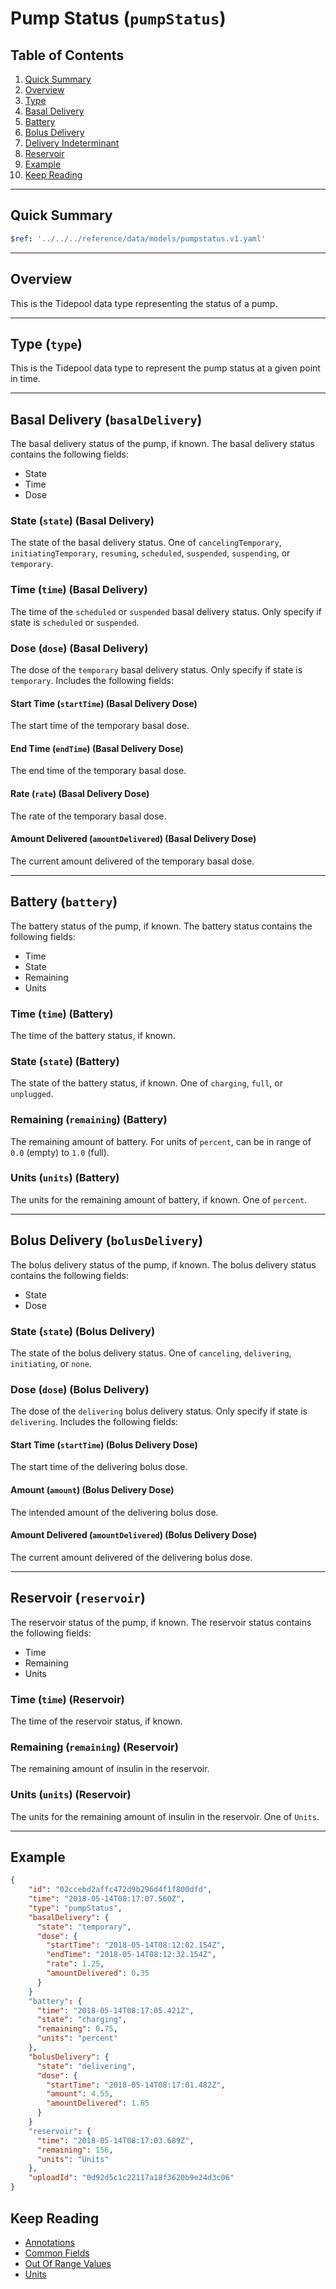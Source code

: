 # Pump Status (`pumpStatus`)

## Table of Contents

1. [Quick Summary](#quick-summary)
1. [Overview](#overview)
1. [Type](#type-type)
1. [Basal Delivery](#basal-delivery-basaldelivery)
1. [Battery](#battery-battery)
1. [Bolus Delivery](#bolus-delivery-bolusdelivery)
1. [Delivery Indeterminant](#delivery-indeterminant-deliveryindeterminant)
1. [Reservoir](#reservoir-reservoir)
1. [Example](#example)
1. [Keep Reading](#keep-reading)

---

## Quick Summary

```yaml json_schema
$ref: '../../../reference/data/models/pumpstatus.v1.yaml'
```

---

## Overview

This is the Tidepool data type representing the status of a pump.

---

## Type (`type`)

This is the Tidepool data type to represent the pump status at a given point in time.

---

## Basal Delivery (`basalDelivery`)

The basal delivery status of the pump, if known. The basal delivery status contains the following fields:

* State
* Time
* Dose

### State (`state`) (Basal Delivery)

The state of the basal delivery status. One of `cancelingTemporary`, `initiatingTemporary`, `resuming`, `scheduled`, `suspended`, `suspending`, or `temporary`.

### Time (`time`) (Basal Delivery)

The time of the `scheduled` or `suspended` basal delivery status. Only specify if state is `scheduled` or `suspended`.

### Dose (`dose`) (Basal Delivery)

The dose of the `temporary` basal delivery status. Only specify if state is `temporary`. Includes the following fields:

#### Start Time (`startTime`) (Basal Delivery Dose)

The start time of the temporary basal dose.

#### End Time (`endTime`) (Basal Delivery Dose)

The end time of the temporary basal dose.

#### Rate (`rate`) (Basal Delivery Dose)

The rate of the temporary basal dose.

#### Amount Delivered (`amountDelivered`) (Basal Delivery Dose)

The current amount delivered of the temporary basal dose.

---

## Battery (`battery`)

The battery status of the pump, if known. The battery status contains the following fields:

* Time
* State
* Remaining
* Units

### Time (`time`) (Battery)

The time of the battery status, if known.

### State (`state`) (Battery)

The state of the battery status, if known. One of `charging`, `full`, or `unplugged`.

### Remaining (`remaining`) (Battery)

The remaining amount of battery. For units of `percent`, can be in range of `0.0` (empty) to `1.0` (full).

### Units (`units`) (Battery)

The units for the remaining amount of battery, if known. One of `percent`.

---

## Bolus Delivery (`bolusDelivery`)

The bolus delivery status of the pump, if known. The bolus delivery status contains the following fields:

* State
* Dose

### State (`state`) (Bolus Delivery)

The state of the bolus delivery status. One of `canceling`, `delivering`, `initiating`, or `none`.

### Dose (`dose`) (Bolus Delivery)

The dose of the `delivering` bolus delivery status. Only specify if state is `delivering`. Includes the following fields:

#### Start Time (`startTime`) (Bolus Delivery Dose)

The start time of the delivering bolus dose.

#### Amount (`amount`) (Bolus Delivery Dose)

The intended amount of the delivering bolus dose.

#### Amount Delivered (`amountDelivered`) (Bolus Delivery Dose)

The current amount delivered of the delivering bolus dose.

---

## Reservoir (`reservoir`)

The reservoir status of the pump, if known. The reservoir status contains the following fields:

* Time
* Remaining
* Units

### Time (`time`) (Reservoir)

The time of the reservoir status, if known.

### Remaining (`remaining`) (Reservoir)

The remaining amount of insulin in the reservoir.

### Units (`units`) (Reservoir)

The units for the remaining amount of insulin in the reservoir. One of `Units`.

---

## Example

```json
{
    "id": "02ccebd2affc472d9b296d4f1f800dfd",
    "time": "2018-05-14T08:17:07.560Z",
    "type": "pumpStatus",
    "basalDelivery": {
      "state": "temporary",
      "dose": {
        "startTime": "2018-05-14T08:12:02.154Z",
        "endTime": "2018-05-14T08:12:32.154Z",
        "rate": 1.25,
        "amountDelivered": 0.35
      }
    }
    "battery": {
      "time": "2018-05-14T08:17:05.421Z",
      "state": "charging",
      "remaining": 0.75,
      "units": "percent"
    },
    "bolusDelivery": {
      "state": "delivering",
      "dose": {
        "startTime": "2018-05-14T08:17:01.482Z",
        "amount": 4.55,
        "amountDelivered": 1.65
      }
    }
    "reservoir": {
      "time": "2018-05-14T08:17:03.689Z",
      "remaining": 156,
      "units": "Units"
    },
    "uploadId": "0d92d5c1c22117a18f3620b9e24d3c06"
}
```

## Keep Reading

* [Annotations](./device-data/annotations.md)
* [Common Fields](./device-data/common-fields.md)
* [Out Of Range Values](./device-data/oor-values.md)
* [Units](./device-data/units.md)
